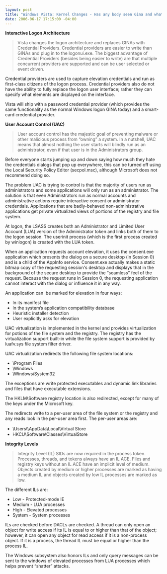 ```yaml
---
layout: post
title: "Windows Vista: Kernel Changes - Has any body seen Gina and what's a UAC?"
date: 2006-06-17 17:15:00 -04:00
---
```


<p><strong>Interactive Logon Architecture</strong></p>


> <p>Vista changes the logon architecture and replaces GINAs with Credential Providers. Credential providers are easier to write than GINAs and plug in to the logonui.exe. The biggest advantage of Credential Providers (besides being easier to write) are that multiple concurrent providers are supported and can be user selected or event driven.</p>
<p>Credential providers are used to capture elevation credentials and run as first-class citizens of the logon process. Credential providers also do not have the ability to fully replace the logon user interface; rather they can specify what elements are displayed on the interface.</p>
<p>Vista will ship with a password credential provider (which provides the same functionality as the normal Windows logon GINA today) and a smart-card credential provider.</p>


<p dir="ltr"><strong>User Account Control (UAC)</strong></p>


> <p dir="ltr">User account control has the majestic goal of preventing malware or other malicious process from “owning” a system. In a nutshell, UAC means that almost nothing the user starts will blindly run as an administrator, even if that user is in the Administrators group.</p>
<p dir="ltr">Before everyone starts jumping up and down saying how much they hate the credentials dialogs that pop up everywhere, this can be turned off using the Local Security Policy Editor (secpol.msc), although Microsoft does not recommend doing so.</p>
<p dir="ltr">The problem UAC is trying to control is that the majority of users run as administrators and some applications will only run as an administrator. The solution is that even Administrators run as normal accounts and administrative actions require interactive consent or administrator credentials. Applications that are badly-behaved non-administrative applications get private virtualized views of portions of the registry and file system.</p>
<p dir="ltr">At logon, the LSASS creates both an Administrator and Limited User Account (LUA) version of the Administrator token and links both of them to the logon session. The userinit process (which is the first process created by winlogon) is created with the LUA token.</p>
<p dir="ltr">When an application requests account elevation, it uses the consent.exe application which presents the dialog on a secure desktop (in Session 0) and is a child of the AppInfo service. Consent.exe actually makes a static bitmap copy of the requesting session's desktop and displays that in the background of the secure desktop to provide the “seamless” feel of the request. Because the request runs in Session 0, the requesting application cannot interact with the dialog or influence it in any way.</p>
<p dir="ltr">An application can  be <span>marked for elevation in four ways: </span></p>
<div v:shape="_x0000_s1026">
<ul>
<li><span>In its manifest file </span>
<li><span>In the system’s application compatibility database </span>
<li><span>Heuristic installer detection </span>
<li><span>User explicitly asks for elevation </span></li></li></li></li></ul></div>
<p><span>UAC virtualization is implemented in the kernel and provides virtualization for potions of the file system and the registry. The registry has the virtualization support built-in while the file system support is provided by luafv.sys file system filter driver.</span></p>
<p><span>UAC virtualization redirects the following file system locations:</span></p>
<ul>
<li><span>\Program Files</span> 
<li><span>\Windows</span> 
<li><span>\Windows\System32</span></li></li></li></ul>
<p><span>The exceptions are write protected executables and dynamic link libraries and files that have executable extensions.</span></p>
<p><span>The HKLM\Software registry location is also redirected, except for many of the keys under the Microsoft key.</span></p>
<p><span>The redirects write to a per-user area of the file system or the registry and any reads look in the per-user area first. The per-user areas are:</span></p>
<ul>
<li><span><span>\Users\<username>\AppData\Local\Virtual Store</username></span><span><font size="3"> </font> 
<li>
<div v:shape="_x0000_s1026"><span>HKCU\Software\Classes\VirtualStore</span></div></li></span></span></li></ul>


<p dir="ltr" v:shape="_x0000_s1026"><span><strong>Integrity Levels</strong></span></p>


> <p dir="ltr" v:shape="_x0000_s1026"><span>Integrity Level (IL) SIDs are now required in the process token. Processes, threads, and tokens always have an IL ACE. Files and registry keys without an IL ACE have an implicit level of medium. Objects created by medium or higher processes are marked as having a medium IL and objects created by low IL processes are marked as low.</span></p>
<p dir="ltr" v:shape="_x0000_s1026"><span>The different ILs are:</span></p>
<ul dir="ltr">
<li>
<div v:shape="_x0000_s1026"><span>Low - Protected-mode IE</span></div></li>
<li>
<div v:shape="_x0000_s1026"><span>Medium - LUA processes</span></div></li>
<li>
<div v:shape="_x0000_s1026"><span>High - Elevated processes</span></div></li>
<li>
<div v:shape="_x0000_s1026"><span>System - System processes</span></div></li></ul>
<p v:shape="_x0000_s1026"><span>ILs are checked before DACLs are checked. A thread can only open an object for write access if its IL is equal to or higher than that of the object; however, it can open any object for read access if it is a non-process object. If it is a process, the thread IL must be equal or higher than the process IL.</span></p>
<p v:shape="_x0000_s1026"><span>The Windows subsystem also honors ILs and only query messages can be sent to the windows of elevated processes from LUA processes which helps prevent “shatter” attacks.</span></p>
